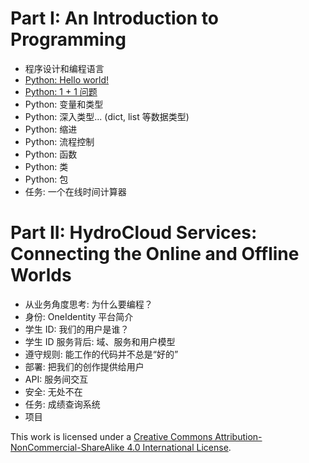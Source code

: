 # Part I: An Introduction to Programming

- 程序设计和编程语言
- [Python: Hello world!](https://github.com/hydrocloud/BeginnersGuide/blob/master/2.Hello%20world!.md) 
- [Python: 1 + 1 问题](https://github.com/hydrocloud/BeginnersGuide/blob/master/3.1%20%2B%201%20%E9%97%AE%E9%A2%98.md) 
- Python: 变量和类型
- Python: 深入类型... (dict, list 等数据类型)
- Python: 缩进
- Python: 流程控制
- Python: 函数
- Python: 类
- Python: 包
- 任务: 一个在线时间计算器

# Part II: HydroCloud Services: Connecting the Online and Offline Worlds

- 从业务角度思考: 为什么要编程？
- 身份: OneIdentity 平台简介
- 学生 ID: 我们的用户是谁？
- 学生 ID 服务背后: 域、服务和用户模型
- 遵守规则: 能工作的代码并不总是“好的”
- 部署: 把我们的创作提供给用户
- API: 服务间交互
- 安全: 无处不在
- 任务: 成绩查询系统
- 项目

This work is licensed under a [Creative Commons Attribution-NonCommercial-ShareAlike 4.0 International License](http://creativecommons.org/licenses/by-nc-sa/4.0/).
